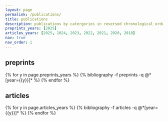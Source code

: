 ```yaml
---
layout: page
permalink: /publications/
title: publications
description: publications by catergories in reversed chronological order; an up-to-date list is available on <a href='https://scholar.google.com/citations?user=bFUbyosAAAAJ'>Google Scholar</a>
preprints_years: [2025]
articles_years: [2025, 2024, 2023, 2022, 2021, 2020, 2018]
nav: true
nav_order: 1
---
```


<!-- _pages/publications.md -->
<div class="publications">

  <h2 class="pub-type">preprints</h2>
  {% for y in page.preprints_years %}
    {% bibliography -f preprints -q @*[year={{y}}]* %}
  {% endfor %}

  <h2 class="pub-type">articles</h2>
  {% for y in page.articles_years %}
    {% bibliography -f articles -q @*[year={{y}}]* %}
  {% endfor %}

</div>
